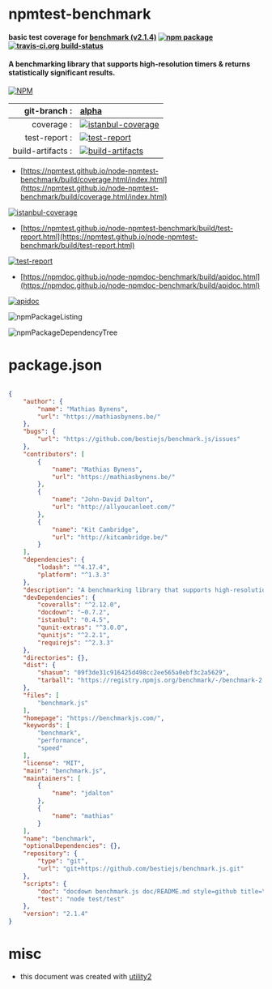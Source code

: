 # npmtest-benchmark

#### basic test coverage for  [benchmark (v2.1.4)](https://benchmarkjs.com/)  [![npm package](https://img.shields.io/npm/v/npmtest-benchmark.svg?style=flat-square)](https://www.npmjs.org/package/npmtest-benchmark) [![travis-ci.org build-status](https://api.travis-ci.org/npmtest/node-npmtest-benchmark.svg)](https://travis-ci.org/npmtest/node-npmtest-benchmark)

#### A benchmarking library that supports high-resolution timers & returns statistically significant results.

[![NPM](https://nodei.co/npm/benchmark.png?downloads=true&downloadRank=true&stars=true)](https://www.npmjs.com/package/benchmark)

| git-branch : | [alpha](https://github.com/npmtest/node-npmtest-benchmark/tree/alpha)|
|--:|:--|
| coverage : | [![istanbul-coverage](https://npmtest.github.io/node-npmtest-benchmark/build/coverage.badge.svg)](https://npmtest.github.io/node-npmtest-benchmark/build/coverage.html/index.html)|
| test-report : | [![test-report](https://npmtest.github.io/node-npmtest-benchmark/build/test-report.badge.svg)](https://npmtest.github.io/node-npmtest-benchmark/build/test-report.html)|
| build-artifacts : | [![build-artifacts](https://npmtest.github.io/node-npmtest-benchmark/glyphicons_144_folder_open.png)](https://github.com/npmtest/node-npmtest-benchmark/tree/gh-pages/build)|

- [https://npmtest.github.io/node-npmtest-benchmark/build/coverage.html/index.html](https://npmtest.github.io/node-npmtest-benchmark/build/coverage.html/index.html)

[![istanbul-coverage](https://npmtest.github.io/node-npmtest-benchmark/build/screenCapture.buildCi.browser.%252Ftmp%252Fbuild%252Fcoverage.lib.html.png)](https://npmtest.github.io/node-npmtest-benchmark/build/coverage.html/index.html)

- [https://npmtest.github.io/node-npmtest-benchmark/build/test-report.html](https://npmtest.github.io/node-npmtest-benchmark/build/test-report.html)

[![test-report](https://npmtest.github.io/node-npmtest-benchmark/build/screenCapture.buildCi.browser.%252Ftmp%252Fbuild%252Ftest-report.html.png)](https://npmtest.github.io/node-npmtest-benchmark/build/test-report.html)

- [https://npmdoc.github.io/node-npmdoc-benchmark/build/apidoc.html](https://npmdoc.github.io/node-npmdoc-benchmark/build/apidoc.html)

[![apidoc](https://npmdoc.github.io/node-npmdoc-benchmark/build/screenCapture.buildCi.browser.%252Ftmp%252Fbuild%252Fapidoc.html.png)](https://npmdoc.github.io/node-npmdoc-benchmark/build/apidoc.html)

![npmPackageListing](https://npmtest.github.io/node-npmtest-benchmark/build/screenCapture.npmPackageListing.svg)

![npmPackageDependencyTree](https://npmtest.github.io/node-npmtest-benchmark/build/screenCapture.npmPackageDependencyTree.svg)



# package.json

```json

{
    "author": {
        "name": "Mathias Bynens",
        "url": "https://mathiasbynens.be/"
    },
    "bugs": {
        "url": "https://github.com/bestiejs/benchmark.js/issues"
    },
    "contributors": [
        {
            "name": "Mathias Bynens",
            "url": "https://mathiasbynens.be/"
        },
        {
            "name": "John-David Dalton",
            "url": "http://allyoucanleet.com/"
        },
        {
            "name": "Kit Cambridge",
            "url": "http://kitcambridge.be/"
        }
    ],
    "dependencies": {
        "lodash": "^4.17.4",
        "platform": "^1.3.3"
    },
    "description": "A benchmarking library that supports high-resolution timers & returns statistically significant results.",
    "devDependencies": {
        "coveralls": "^2.12.0",
        "docdown": "~0.7.2",
        "istanbul": "0.4.5",
        "qunit-extras": "^3.0.0",
        "qunitjs": "^2.2.1",
        "requirejs": "^2.3.3"
    },
    "directories": {},
    "dist": {
        "shasum": "09f3de31c916425d498cc2ee565a0ebf3c2a5629",
        "tarball": "https://registry.npmjs.org/benchmark/-/benchmark-2.1.4.tgz"
    },
    "files": [
        "benchmark.js"
    ],
    "homepage": "https://benchmarkjs.com/",
    "keywords": [
        "benchmark",
        "performance",
        "speed"
    ],
    "license": "MIT",
    "main": "benchmark.js",
    "maintainers": [
        {
            "name": "jdalton"
        },
        {
            "name": "mathias"
        }
    ],
    "name": "benchmark",
    "optionalDependencies": {},
    "repository": {
        "type": "git",
        "url": "git+https://github.com/bestiejs/benchmark.js.git"
    },
    "scripts": {
        "doc": "docdown benchmark.js doc/README.md style=github title=\"<a href=\\\"https://benchmarkjs.com/\\\">Benchmark.js</a> <span>v${npm_package_version}</span>\" toc=categories url=https://github.com/bestiejs/benchmark.js/blob/${npm_package_version}/benchmark.js",
        "test": "node test/test"
    },
    "version": "2.1.4"
}
```



# misc
- this document was created with [utility2](https://github.com/kaizhu256/node-utility2)
